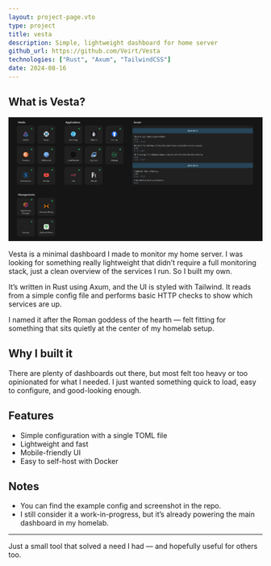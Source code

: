 ```yaml
---
layout: project-page.vto
type: project
title: vesta
description: Simple, lightweight dashboard for home server
github_url: https://github.com/Veirt/Vesta
technologies: ["Rust", "Axum", "TailwindCSS"]
date: 2024-08-16
---
```


## What is Vesta?

<img src="/projects/vesta/screenshot.png" alt="Preview" transform-images="avif" />

Vesta is a minimal dashboard I made to monitor my home server. I was looking for something really lightweight that didn’t require a full monitoring stack, just a clean overview of the services I run. So I built my own.

It’s written in Rust using Axum, and the UI is styled with Tailwind. It reads from a simple config file and performs basic HTTP checks to show which services are up.

I named it after the Roman goddess of the hearth — felt fitting for something that sits quietly at the center of my homelab setup.

## Why I built it

There are plenty of dashboards out there, but most felt too heavy or too
opinionated for what I needed. I just wanted something quick to load, easy to
configure, and good-looking enough.

## Features

- Simple configuration with a single TOML file
- Lightweight and fast
- Mobile-friendly UI
- Easy to self-host with Docker

## Notes

- You can find the example config and screenshot in the repo.
- I still consider it a work-in-progress, but it’s already powering the main dashboard in my homelab.

---

Just a small tool that solved a need I had — and hopefully useful for others too.

